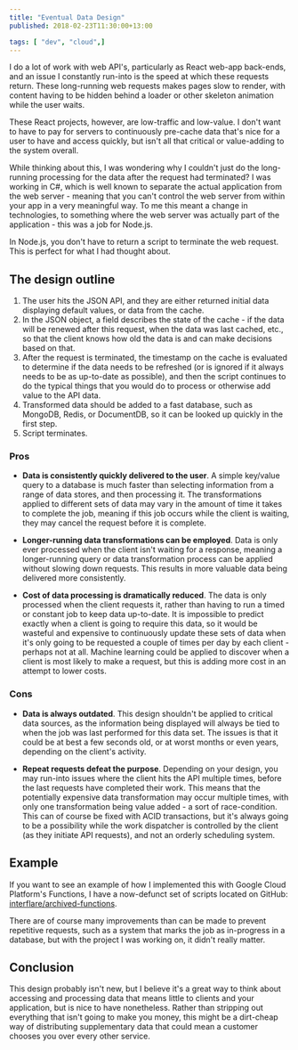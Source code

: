 ```yaml
---
title: "Eventual Data Design"
published: 2018-02-23T11:30:00+13:00

tags: [ "dev", "cloud",]
---
```


I do a lot of work with web API's, particularly as React web-app back-ends, and an issue I constantly run-into is the speed at which these requests return. These long-running web requests makes pages slow to render, with content having to be hidden behind a loader or other skeleton animation while the user waits.

These React projects, however, are low-traffic and low-value. I don't want to have to pay for servers to continuously pre-cache data that's nice for a user to have and access quickly, but isn't all that critical or value-adding to the system overall.

While thinking about this, I was wondering why I couldn't just do the long-running processing for the data after the request had terminated? I was working in C#, which is well known to separate the actual application from the web server - meaning that you can't control the web server from within your app in a very meaningful way. To me this meant a change in technologies, to something where the web server was actually part of the application - this was a job for Node.js.

In Node.js, you don't have to return a script to terminate the web request. This is perfect for what I had thought about.

## The design outline
1. The user hits the JSON API, and they are either returned initial data displaying default values, or data from the cache.
2. In the JSON object, a field describes the state of the cache - if the data will be renewed after this request, when the data was last cached, etc., so that the client knows how old the data is and can make decisions based on that.
3. After the request is terminated, the timestamp on the cache is evaluated to determine if the data needs to be refreshed (or is ignored if it always needs to be as up-to-date as possible), and then the script continues to do the typical things that you would do to process or otherwise add value to the API data.
4. Transformed data should be added to a fast database, such as MongoDB, Redis, or DocumentDB, so it can be looked up quickly in the first step.
5. Script terminates.

### Pros
- **Data is consistently quickly delivered to the user**. A simple key/value query to a database is much faster than selecting information from a range of data stores, and then processing it. The transformations applied to different sets of data may vary in the amount of time it takes to complete the job, meaning if this job occurs while the client is waiting, they may cancel the request before it is complete.

- **Longer-running data transformations can be employed**. Data is only ever processed when the client isn't waiting for a response, meaning a longer-running query or data transformation process can be applied without slowing down requests. This results in more valuable data being delivered more consistently.

- **Cost of data processing is dramatically reduced**. The data is only processed when the client requests it, rather than having to run a timed or constant job to keep data up-to-date. It is impossible to predict exactly when a client is going to require this data, so it would be wasteful and expensive to continuously update these sets of data when it's only going to be requested a couple of times per day by each client - perhaps not at all. Machine learning could be applied to discover when a client is most likely to make a request, but this is adding more cost in an attempt to lower costs.

### Cons

- **Data is always outdated**. This design shouldn't be applied to critical data sources, as the information being displayed will always be tied to when the job was last performed for this data set. The issues is that it could be at best a few seconds old, or at worst months or even years, depending on the client's activity.

- **Repeat requests defeat the purpose**. Depending on your design, you may run-into issues where the client hits the API multiple times, before the last requests have completed their work. This means that the potentially expensive data transformation may occur multiple times, with only one transformation being value added - a sort of race-condition. This can of course be fixed with ACID transactions, but it's always going to be a possibility while the work dispatcher is controlled by the client (as they initiate API requests), and not an orderly scheduling system.

## Example
If you want to see an example of how I implemented this with Google Cloud Platform's Functions, I have a now-defunct set of scripts located on GitHub: [interflare/archived-functions](https://github.com/interflare/archived-functions).  
  
There are of course many improvements than can be made to prevent repetitive requests, such as a system that marks the job as in-progress in a database, but with the project I was working on, it didn't really matter.

## Conclusion
This design probably isn't new, but I believe it's a great way to think about accessing and processing data that means little to clients and your application, but is nice to have nonetheless. Rather than stripping out everything that isn't going to make you money, this might be a dirt-cheap way of distributing supplementary data that could mean a customer chooses you over every other service.

